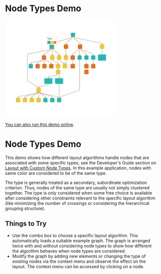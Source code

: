 # Node Types Demo

<img src="../../resources/image/nodetypes.png" alt="demo-thumbnail" height="320"/>

[You can also run this demo online](https://live.yworks.com/demos/layout/nodetypes/index.html).

# Node Types Demo

This demo shows how different layout algorithms handle nodes that are associated with some specific types, see the Developer's Guide section on [Layout with Custom Node Types](https://docs.yworks.com/yfileshtml/#/dguide/node_types). In this example application, nodes with same color are considered to be of the same type.

The type is generally treated as a secondary, subordinate optimization criterion. Thus, nodes of the same type are usually not simply clustered together. The type is only considered when some free choice is available after considering other constraints relevant to the specific layout algorithm (like minimizing the number of crossings or considering the hierarchical grouping structure).

## Things to Try

- Use the combo box to choose a specific layout algorithm. This automatically loads a suitable example graph. The graph is arranged twice with and without considering node types to show how different the algorithm behaves when node types are considered.
- Modify the graph by adding new elements or changing the type of existing nodes via the context menu and observe the effect on the layout. The context menu can be accessed by clicking on a node.
